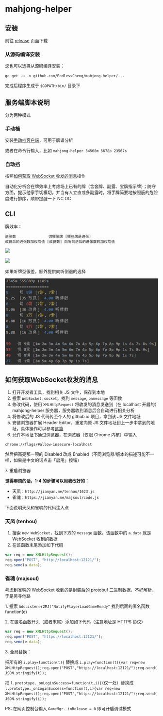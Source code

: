 # mahjong-helper

## 安装

前往 [release](https://github.com/EndlessCheng/mahjong-helper/releases) 页面下载

### 从源码编译安装

您也可以选择从源码编译安装：

`go get -u -v github.com/EndlessCheng/mahjong-helper/...`

完成后程序生成于 `$GOPATH/bin/` 目录下


## 服务端脚本说明

分为两种模式

### 手动档

安装[手动档客户端](https://github.com/EndlessCheng/mahjong-helper-gui)，可用于牌谱分析

或者在命令行输入，比如 `mahjong-helper 34568m 5678p 23567s`

### 自动挡

按照[如何获取 WebSocket 收发的消息](#如何获取WebSocket收发的消息)操作

自动化分析会在牌效率上考虑场上已有的牌（含舍牌、副露、宝牌指示牌）；防守方面，提示他家手切模切，并当有人立直或多副露时，将手牌简要地按照筋的危险度进行排序，顺带提醒一下 NC OC


## CLI

牌效率：
```
进张数               切哪张牌 [哪些牌是进张]
改良后的进张数加权均值 [改良数] 向听前进后的进张数的加权均值
```

![](img/example1.png)

![](img/example2.png)

如果听牌型很差，额外提供向听倒退的选择

![](img/example4.png)


## 如何获取WebSocket收发的消息

1. 打开开发者工具，找到相关 JS 文件，保存到本地
2. 搜索 `WebSocket`, `socket`，找到 `message`, `onmessage` 等函数
3. 修改代码，使用 `XMLHttpRequest` 将收发的消息发送到（在 localhost 开启的）mahjong-helper 服务器，服务器收到消息后会自动进行相关分析
4. 将修改后的 JS 代码传至个人的 github.io 项目，拿到该 JS 文件地址
5. 安装浏览器扩展 Header Editor，重定向原 JS 文件地址到上一步中拿到的地址，具体操作可以参考[这篇](https://tieba.baidu.com/p/5956122477)
6. 允许本地证书通过浏览器，在浏览器（仅限 Chrome 内核）中输入
```
chrome://flags/#allow-insecure-localhost
```
然后把高亮那一项的 Disabled 改成 Enabled（不同浏览器/版本的描述可能不一样，如果是中文的话点击「启用」按钮）

7\. 重启浏览器

**觉得麻烦的话，1-4 的步骤可以用我改好的：**

- 天凤：`http://jianyan.me/tenhou/1623.js`
- 雀魂：`https://jianyan.me/majsoul/code.js`

下面说明天凤和雀魂的代码注入点

### 天凤 (tenhou)

1. 搜索 `new WebSocket`，找到下方的 `message` 函数，该函数中的 `a.data` 就是 WebSocket 收到的数据
2. 在该函数末尾添加如下代码

```javascript
var req = new XMLHttpRequest();
req.open("POST", "http://localhost:12121/");
req.send(a.data);
```

### 雀魂 (majsoul)

考虑到雀魂的 WebSocket 收到的是封装后的 protobuf 二进制数据，不好解析，于是另寻他路

1\. 搜索 `AddListener2MJ("NotifyPlayerLoadGameReady"` 找到后面的匿名函数 function(e)

2\. 在匿名函数开头（或者末尾）添加如下代码（注意地址是 HTTPS 协议）

```javascript
var req = new XMLHttpRequest();
req.open("POST", "https://localhost:12121/");
req.send(e.data);
```

3\. 全局替换：

把所有的 `i.play=function(t){` 替换成 `i.play=function(t){var req=new XMLHttpRequest();req.open("POST","https://localhost:12121/");req.send(JSON.stringify(t));`

把 `l.prototype._onLoginSuccess=function(t,i){`（仅一处）替换成 `l.prototype._onLoginSuccess=function(t,i){var req=new XMLHttpRequest();req.open("POST","https://localhost:12121/");req.send(JSON.stringify(i));`

PS: 在网页控制台输入 `GameMgr._inRelease = 0` 即可开启调试模式

